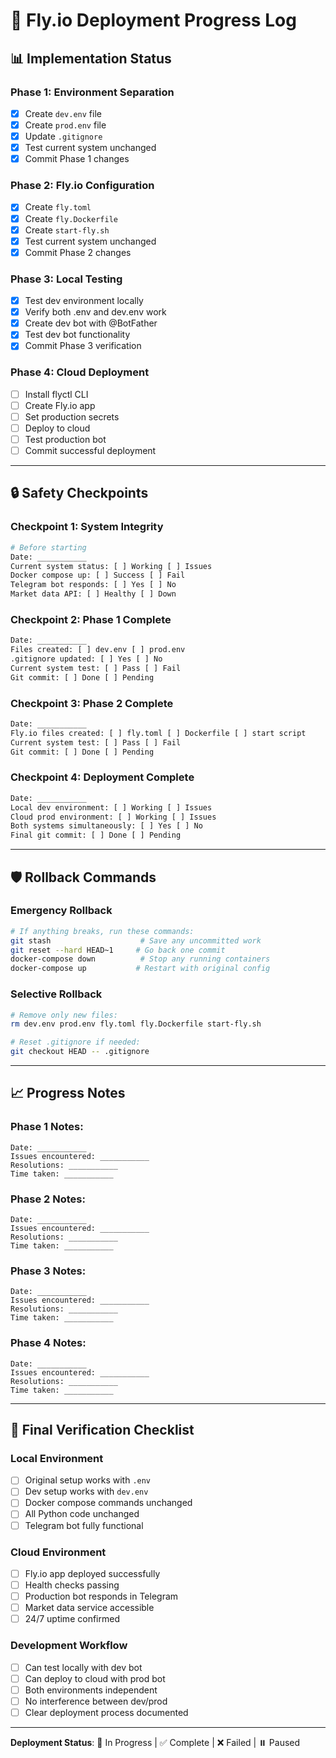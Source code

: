 # 🚀 Fly.io Deployment Progress Log

## 📊 **Implementation Status**

### **Phase 1: Environment Separation**
- [x] Create `dev.env` file
- [x] Create `prod.env` file  
- [x] Update `.gitignore`
- [x] Test current system unchanged
- [x] Commit Phase 1 changes

### **Phase 2: Fly.io Configuration**
- [x] Create `fly.toml`
- [x] Create `fly.Dockerfile`
- [x] Create `start-fly.sh`
- [x] Test current system unchanged
- [x] Commit Phase 2 changes

### **Phase 3: Local Testing**
- [x] Test dev environment locally
- [x] Verify both .env and dev.env work
- [x] Create dev bot with @BotFather
- [x] Test dev bot functionality
- [x] Commit Phase 3 verification

### **Phase 4: Cloud Deployment**
- [ ] Install flyctl CLI
- [ ] Create Fly.io app
- [ ] Set production secrets
- [ ] Deploy to cloud
- [ ] Test production bot
- [ ] Commit successful deployment

---

## 🔒 **Safety Checkpoints**

### **Checkpoint 1: System Integrity**
```bash
# Before starting
Date: ___________
Current system status: [ ] Working [ ] Issues
Docker compose up: [ ] Success [ ] Fail
Telegram bot responds: [ ] Yes [ ] No
Market data API: [ ] Healthy [ ] Down
```

### **Checkpoint 2: Phase 1 Complete**
```bash
Date: ___________
Files created: [ ] dev.env [ ] prod.env
.gitignore updated: [ ] Yes [ ] No
Current system test: [ ] Pass [ ] Fail
Git commit: [ ] Done [ ] Pending
```

### **Checkpoint 3: Phase 2 Complete**
```bash
Date: ___________
Fly.io files created: [ ] fly.toml [ ] Dockerfile [ ] start script
Current system test: [ ] Pass [ ] Fail
Git commit: [ ] Done [ ] Pending
```

### **Checkpoint 4: Deployment Complete**
```bash
Date: ___________
Local dev environment: [ ] Working [ ] Issues
Cloud prod environment: [ ] Working [ ] Issues
Both systems simultaneously: [ ] Yes [ ] No
Final git commit: [ ] Done [ ] Pending
```

---

## 🛡️ **Rollback Commands**

### **Emergency Rollback**
```bash
# If anything breaks, run these commands:
git stash                    # Save any uncommitted work
git reset --hard HEAD~1     # Go back one commit
docker-compose down          # Stop any running containers
docker-compose up           # Restart with original config
```

### **Selective Rollback**
```bash
# Remove only new files:
rm dev.env prod.env fly.toml fly.Dockerfile start-fly.sh

# Reset .gitignore if needed:
git checkout HEAD -- .gitignore
```

---

## 📈 **Progress Notes**

### **Phase 1 Notes:**
```
Date: ___________
Issues encountered: ___________
Resolutions: ___________
Time taken: ___________
```

### **Phase 2 Notes:**
```
Date: ___________
Issues encountered: ___________
Resolutions: ___________
Time taken: ___________
```

### **Phase 3 Notes:**
```
Date: ___________
Issues encountered: ___________
Resolutions: ___________
Time taken: ___________
```

### **Phase 4 Notes:**
```
Date: ___________
Issues encountered: ___________
Resolutions: ___________
Time taken: ___________
```

---

## 🎯 **Final Verification Checklist**

### **Local Environment**
- [ ] Original setup works with `.env`
- [ ] Dev setup works with `dev.env`
- [ ] Docker compose commands unchanged
- [ ] All Python code unchanged
- [ ] Telegram bot fully functional

### **Cloud Environment**
- [ ] Fly.io app deployed successfully
- [ ] Health checks passing
- [ ] Production bot responds in Telegram
- [ ] Market data service accessible
- [ ] 24/7 uptime confirmed

### **Development Workflow**
- [ ] Can test locally with dev bot
- [ ] Can deploy to cloud with prod bot
- [ ] Both environments independent
- [ ] No interference between dev/prod
- [ ] Clear deployment process documented

---

**Deployment Status**: 🔄 In Progress | ✅ Complete | ❌ Failed | ⏸️ Paused